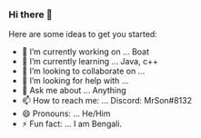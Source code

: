 ### Hi there 👋


Here are some ideas to get you started:

- 🔭 I’m currently working on ... Boat
- 🌱 I’m currently learning ... Java, c++
- 👯 I’m looking to collaborate on ...
- 🤔 I’m looking for help with ...
- 💬 Ask me about ... Anything
- 📫 How to reach me: ... Discord: MrSon#8132
- 😄 Pronouns: ... He/Him
- ⚡ Fun fact: ... I am Bengali.

